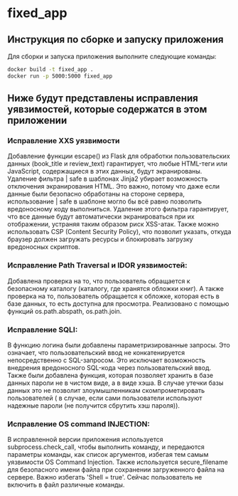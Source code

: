 # fixed_app

## Инструкция по сборке и запуску приложения

Для сборки и запуска приложения выполните следующие команды:

```bash
docker build -t fixed_app .
docker run -p 5000:5000 fixed_app
```
## Ниже будут представлены исправления уявзимостей, которые содержатся в этом приложении
### Исправление XXS уязвимости
   Добавление функции escape() из Flask для обработки пользовательских данных (book_title и review_text) гарантирует, что любые HTML-теги или JavaScript, содержащиеся в этих данных, будут экранированы. Удаление фильтра | safe в шаблонах Jinja2 убирает возможность отключения экранирования HTML. Это важно, потому что даже если данные были безопасно обработаны на стороне сервера, использование | safe в шаблоне могло бы всё равно позволить вредоносному коду выполниться. Удаление этого фильтра гарантирует, что все данные будут автоматически экранироваться при их отображении, устраняя таким образом риск XSS-атак.
   Также можно использовать CSP (Content Security Policy), что позволит указать, откуда браузер должен загружать ресурсы и блокировать загрузку вредоносных скриптов.
### Исправление Path Traversal и IDOR уязвимостей:
   Добавлена проверка на то, что пользователь обращается к безопасному каталогу (каталогу, где хранятся обложки книг). А также проверка на то, пользователь обращается к обложке, которая есть в базе данных, то есть доступна для просмотра.
   Реализовано с помощью функций os.path.abspath, os.path.join.

### Исправление SQLI:

   В функцию логина были добавлены параметризированные запросы. Это означает, что пользовательский ввод не конкатенируется непосредственно с SQL-запросом. Это исключает возможность внедрения вредоносного SQL-кода через пользовательский ввод. Также были добавлена функция, которая позволяет хранить в базе данных пароли не в чистом виде, а в виде хэша. В случае утечки базы данных это не позволит злоумышленникам скомпрометировать пользователей ( в случае, если сами пользователи используют надежные пароли (не получится сбрутить хэш пароля)).

### Исправление OS command INJECTION:
   В исправленной версии приложения используется subprocess.check_call, чтобы выполнить команду, и передаются параметры команды, как список аргументов, избегая тем самым уязвимости OS Command Injection. Также используется secure_filename для безопасного имени файла при сохранении загруженного файла на сервере. Важно избегать 'Shell = true'. Сейчас пользователь не включить в файл различные команды.
